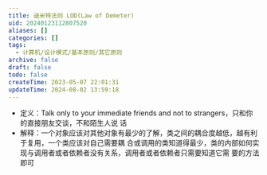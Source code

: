 ```yaml
---
title: 迪米特法则 LOD(Law of Demeter)
uid: 20240123112807520
aliases: []
categories: []
tags:
  - 计算机/设计模式/基本原则/其它原则
archive: false
draft: false
todo: false
createTime: 2023-05-07 22:01:31
updateTime: 2024-08-02 13:59:18
---
```


- 定义：Talk only to your immediate friends and not to strangers，只和你的直接朋友交谈，不和陌生人说
  话
- 解释：一个对象应该对其他对象有最少的了解，类之间的耦合度越低，越有利于复用，一个类应该对自己需要耦
  合或调用的类知道得最少，类的内部如何实现与调用者或者依赖者没有关系，调用者或者依赖者只需要知道它需
  要的方法即可
